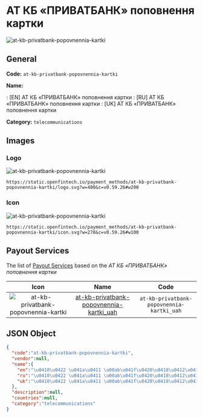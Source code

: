 
# АТ КБ «ПРИВАТБАНК» поповнення картки 
![at-kb-privatbank-popovnennia-kartki](https://static.openfintech.io/payment_methods/at-kb-privatbank-popovnennia-kartki/logo.svg?w=400&c=v0.59.26#w200)  

## General 
**Code:** `at-kb-privatbank-popovnennia-kartki` 
 
**Name:** 
 
:	[EN] АТ КБ «ПРИВАТБАНК» поповнення картки 
:	[RU] АТ КБ «ПРИВАТБАНК» поповнення картки 
:	[UK] АТ КБ «ПРИВАТБАНК» поповнення картки 
 
**Category:** `telecommunications` 
 

## Images 

### Logo 
![at-kb-privatbank-popovnennia-kartki](https://static.openfintech.io/payment_methods/at-kb-privatbank-popovnennia-kartki/logo.svg?w=400&c=v0.59.26#w200)  

```
https://static.openfintech.io/payment_methods/at-kb-privatbank-popovnennia-kartki/logo.svg?w=400&c=v0.59.26#w200
```  

### Icon 
![at-kb-privatbank-popovnennia-kartki](https://static.openfintech.io/payment_methods/at-kb-privatbank-popovnennia-kartki/icon.svg?w=278&c=v0.59.26#w100)  

```
https://static.openfintech.io/payment_methods/at-kb-privatbank-popovnennia-kartki/icon.svg?w=278&c=v0.59.26#w100
```  

## Payout Services 
 
The list of [Payout Services](/payout-services/) based on the _АТ КБ «ПРИВАТБАНК» поповнення картки_ 

|Icon|Name|Code| 
|:---:|:---:|:---:| 
|![at-kb-privatbank-popovnennia-kartki](https://static.openfintech.io/payout_methods/at-kb-privatbank-popovnennia-kartki/icon.svg?w=278&c=v0.59.26#w40) |[at-kb-privatbank-popovnennia-kartki_uah](/payout-services/at-kb-privatbank-popovnennia-kartki_uah/)|`at-kb-privatbank-popovnennia-kartki_uah`| 
 

## JSON Object 

```json
{
  "code":"at-kb-privatbank-popovnennia-kartki",
  "vendor":null,
  "name":{
    "en":"\u0410\u0422 \u041a\u0411 \u00ab\u041f\u0420\u0418\u0412\u0410\u0422\u0411\u0410\u041d\u041a\u00bb \u043f\u043e\u043f\u043e\u0432\u043d\u0435\u043d\u043d\u044f \u043a\u0430\u0440\u0442\u043a\u0438",
    "ru":"\u0410\u0422 \u041a\u0411 \u00ab\u041f\u0420\u0418\u0412\u0410\u0422\u0411\u0410\u041d\u041a\u00bb \u043f\u043e\u043f\u043e\u0432\u043d\u0435\u043d\u043d\u044f \u043a\u0430\u0440\u0442\u043a\u0438",
    "uk":"\u0410\u0422 \u041a\u0411 \u00ab\u041f\u0420\u0418\u0412\u0410\u0422\u0411\u0410\u041d\u041a\u00bb \u043f\u043e\u043f\u043e\u0432\u043d\u0435\u043d\u043d\u044f \u043a\u0430\u0440\u0442\u043a\u0438"
  },
  "description":null,
  "countries":null,
  "category":"telecommunications"
}
```  
